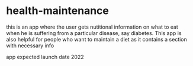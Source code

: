 # health-maintenance

this is an app where the user gets nutitional information on what to eat when he is suffering from a particular disease, say diabetes. This app is also helpful for people who want to maintain a diet as it contains a section with necessary info

app expected launch date 2022
